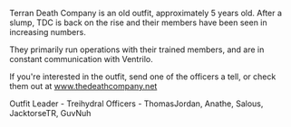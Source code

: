 Terran Death Company is an old outfit, approximately 5 years old. After
a slump, TDC is back on the rise and their members have been seen in
increasing numbers.

They primarily run operations with their trained members, and are in
constant communication with Ventrilo.

If you're interested in the outfit, send one of the officers a tell, or
check them out at www.thedeathcompany.net

Outfit Leader - Treihydral Officers - ThomasJordan, Anathe, Salous,
JacktorseTR, GuvNuh
